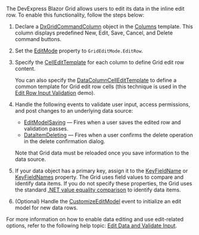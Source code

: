 The DevExpress Blazor Grid allows users to edit its data in the inline edit row. To enable this functionality, follow the steps below:

1. Declare a [DxGridCommandColumn](https://docs.devexpress.com/Blazor/DevExpress.Blazor.DxGridCommandColumn) object in the [Columns](https://docs.devexpress.com/Blazor/DevExpress.Blazor.DxGrid.Columns) template. This column displays predefined New, Edit, Save, Cancel, and Delete command buttons.
2. Set the [EditMode](https://docs.devexpress.com/Blazor/DevExpress.Blazor.DxGrid.EditMode) property to `GridEditMode.EditRow`.
3. Specify the [CellEditTemplate](https://docs.devexpress.com/Blazor/DevExpress.Blazor.DxGridDataColumn.CellEditTemplate) for each column to define Grid edit row content.

    You can also specify the [DataColumnCellEditTemplate](https://docs.devexpress.com/Blazor/DevExpress.Blazor.DxGrid.DataColumnCellEditTemplate) to define a common template for Grid edit row cells (this technique is used in the [Edit Row Input Validation](Grid/EditData#EditRowValidation) demo).

4. Handle the following events to validate user input, access permissions, and post changes to an underlying data source:

    * [EditModelSaving](https://docs.devexpress.com/Blazor/DevExpress.Blazor.DxGrid.EditModelSaving) — Fires when a user saves the edited row and validation passes.
    * [DataItemDeleting](https://docs.devexpress.com/Blazor/DevExpress.Blazor.DxGrid.DataItemDeleting) — Fires when a user confirms the delete operation in the delete confirmation dialog.
    
    Note that Grid data must be reloaded once you save information to the data source.
5. If your data object has a primary key, assign it to the [KeyFieldName](https://docs.devexpress.com/Blazor/DevExpress.Blazor.DxGrid.KeyFieldName) or [KeyFieldNames](https://docs.devexpress.com/Blazor/DevExpress.Blazor.DxGrid.KeyFieldNames) property. The Grid uses field values to compare and identify data items. If you do not specify these properties, the Grid uses the standard [.NET value equality comparison](https://docs.microsoft.com/en-us/dotnet/csharp/programming-guide/statements-expressions-operators/equality-comparisons) to identify data items.
6. (Optional) Handle the [CustomizeEditModel](https://docs.devexpress.com/Blazor/DevExpress.Blazor.DxGrid.CustomizeEditModel) event to initialize an edit model for new data rows.

For more information on how to enable data editing and use edit-related options, refer to the following help topic: [Edit Data and Validate Input](https://docs.devexpress.com/Blazor/403454/grid/edit-data-and-validate-input).
